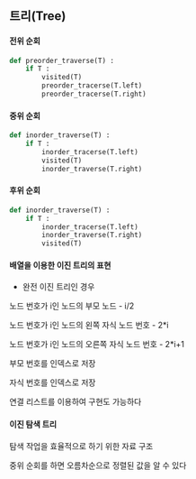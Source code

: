 ## 트리(Tree)



#### 전위 순회

```python
def preorder_traverse(T) :
	if T :
        visited(T)
        preorder_tracerse(T.left)
        preorder_tracerse(T.right)
```



#### 중위 순회

```python
def inorder_traverse(T) :
	if T :
        inorder_tracerse(T.left)
		visited(T)	
        inorder_traverse(T.right)
```



#### 후위 순회

```python
def inorder_traverse(T) :
	if T :
        inorder_tracerse(T.left)
        inorder_traverse(T.right)
        visited(T)
```



#### 배열을 이용한 이진 트리의 표현

- 완전 이진 트리인 경우

노드 번호가 i인 노드의 부모 노드 - i/2

노드 번호가 i인 노드의 왼쪽 자식 노드 번호 - 2*i

노드 번호가 i인 노드의 오른쪽 자식 노드 번호 - 2*i+1



부모 번호를 인덱스로 저장

자식 번호를 인덱스로 저장



연결 리스트를 이용하여 구현도 가능하다





#### 이진 탐색 트리

탐색 작업을 효율적으로 하기 위한 자료 구조

중위 순회를 하면 오름차순으로 정렬된 값을 알 수 있다



